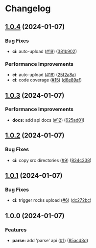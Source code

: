# Changelog

## [1.0.4](https://github.com/linrongbin16/giturlparser.lua/compare/v1.0.3...v1.0.4) (2024-01-07)


### Bug Fixes

* **ci:** auto-upload ([#19](https://github.com/linrongbin16/giturlparser.lua/issues/19)) ([381b902](https://github.com/linrongbin16/giturlparser.lua/commit/381b902584ea47e1d81f773ca1e50b70c939be50))


### Performance Improvements

* **ci:** auto-upload ([#18](https://github.com/linrongbin16/giturlparser.lua/issues/18)) ([25f2a8a](https://github.com/linrongbin16/giturlparser.lua/commit/25f2a8a0496b6d742d7df51e49a33096cf8c6b75))
* **ci:** code coverage ([#15](https://github.com/linrongbin16/giturlparser.lua/issues/15)) ([d6e89af](https://github.com/linrongbin16/giturlparser.lua/commit/d6e89af73283d86e64f5bf9f875e35d310d466ea))

## [1.0.3](https://github.com/linrongbin16/giturlparser.lua/compare/v1.0.2...v1.0.3) (2024-01-07)


### Performance Improvements

* **docs:** add api docs ([#12](https://github.com/linrongbin16/giturlparser.lua/issues/12)) ([625ad01](https://github.com/linrongbin16/giturlparser.lua/commit/625ad016a4b6f515d169d93a67aff0b1ab9e8284))

## [1.0.2](https://github.com/linrongbin16/giturlparser.lua/compare/v1.0.1...v1.0.2) (2024-01-07)


### Bug Fixes

* **ci:** copy src directories ([#9](https://github.com/linrongbin16/giturlparser.lua/issues/9)) ([834c338](https://github.com/linrongbin16/giturlparser.lua/commit/834c338d10c0b08a61571277df873027cf069c63))

## [1.0.1](https://github.com/linrongbin16/giturlparser.lua/compare/v1.0.0...v1.0.1) (2024-01-07)


### Bug Fixes

* **ci:** trigger rocks upload ([#6](https://github.com/linrongbin16/giturlparser.lua/issues/6)) ([dc272bc](https://github.com/linrongbin16/giturlparser.lua/commit/dc272bc7dfa5e1cbfaf4d20ec916afa1f693aa1f))

## 1.0.0 (2024-01-07)


### Features

* **parse:** add 'parse' api ([#1](https://github.com/linrongbin16/giturlparser.lua/issues/1)) ([85acd3d](https://github.com/linrongbin16/giturlparser.lua/commit/85acd3d1bcc382b14bf6787217810be339a90001))
